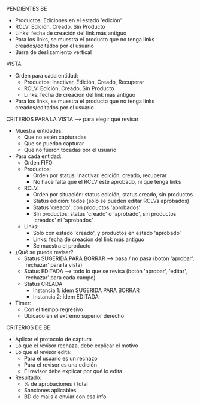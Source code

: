 PENDIENTES
BE
- Productos: Ediciones en el estado 'edición'
- RCLV: Edición, Creado, Sin Producto
- Links: fecha de creación del link más antiguo
- Para los links, se muestra el producto que no tenga links creados/editados por el usuario
- Barra de deslizamiento vertical

VISTA
- Orden para cada entidad:
	- Productos: Inactivar, Edición, Creado, Recuperar
	- RCLV: Edición, Creado, Sin Producto
	- Links: fecha de creación del link más antiguo
- Para los links, se muestra el producto que no tenga links creados/editados por el usuario

CRITERIOS PARA LA VISTA --> para elegir qué revisar
- Muestra entidades:
	- Que no estén capturadas
	- Que se puedan capturar
	- Que no fueron tocadas por el usuario
- Para cada entidad:
	- Orden FIFO
	- Productos: 
		- Orden por status: inactivar, edición, creado, recuperar
		- No hace falta que el RCLV esté aprobado, ni que tenga links
	- RCLV:
		- Orden por situación: status edición, status creado, sin productos
		- Status edición: todos (sólo se pueden editar RCLVs aprobados)
		- Status 'creado': con productos 'aprobados'
		- Sin productos: status 'creado' o 'aprobado', sin productos 'creados' ni 'aprobados'	
	- Links: 
		- Sólo con estado 'creado', y productos en estado 'aprobado'
		- Links: fecha de creación del link más antiguo
		- Se muestra el producto
- ¿Qué se puede revisar?
	- Status SUGERIDA PARA BORRAR --> pasa / no pasa (botón 'aprobar', 'rechazar' para la vista)
	- Status EDITADA --> todo lo que se revisa (botón 'aprobar', 'editar', 'rechazar' para cada campo)
	- Status CREADA
		- Instancia 1: ídem SUGERIDA PARA BORRAR
		- Instancia 2: ídem EDITADA
- Timer:
	- Con el tiempo regresivo
	- Ubicado en el extremo superior derecho

CRITERIOS DE BE
- Aplicar el protocolo de captura
- Lo que el revisor rechaza, debe explicar el motivo
- Lo que el revisor edita:
	- Para el usuario es un rechazo
	- Para el revisor es una edición
	- El revisor debe explicar por qué lo edita
- Resultado:
	- % de aprobaciones / total
	- Sanciones aplicables
	- BD de mails a enviar con esa info

